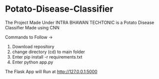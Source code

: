 # Potato-Disease-Classifier
The Project Made Under INTRA BHAWAN TECHTONIC is a Potato Disease Classifier Made using CNN

Commands to Follow ->
1. Download repository
3. change directory (cd) to main folder 
4. Enter pip install -r requirements.txt
5. Enter python app.py

The Flask App will Run at http://127.0.0.1:5000
